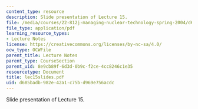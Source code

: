 ```yaml
---
content_type: resource
description: Slide presentation of Lecture 15.
file: /media/courses/22-812j-managing-nuclear-technology-spring-2004/d685badb982e42a1c75bd969e756acdc_lec15slides.pdf
file_type: application/pdf
learning_resource_types:
- Lecture Notes
license: https://creativecommons.org/licenses/by-nc-sa/4.0/
ocw_type: OCWFile
parent_title: Lecture Notes
parent_type: CourseSection
parent_uid: 8e9cb89f-6d3d-0b9c-f2ce-4cc8246c1e35
resourcetype: Document
title: lec15slides.pdf
uid: d685badb-982e-42a1-c75b-d969e756acdc
---
```

Slide presentation of Lecture 15.